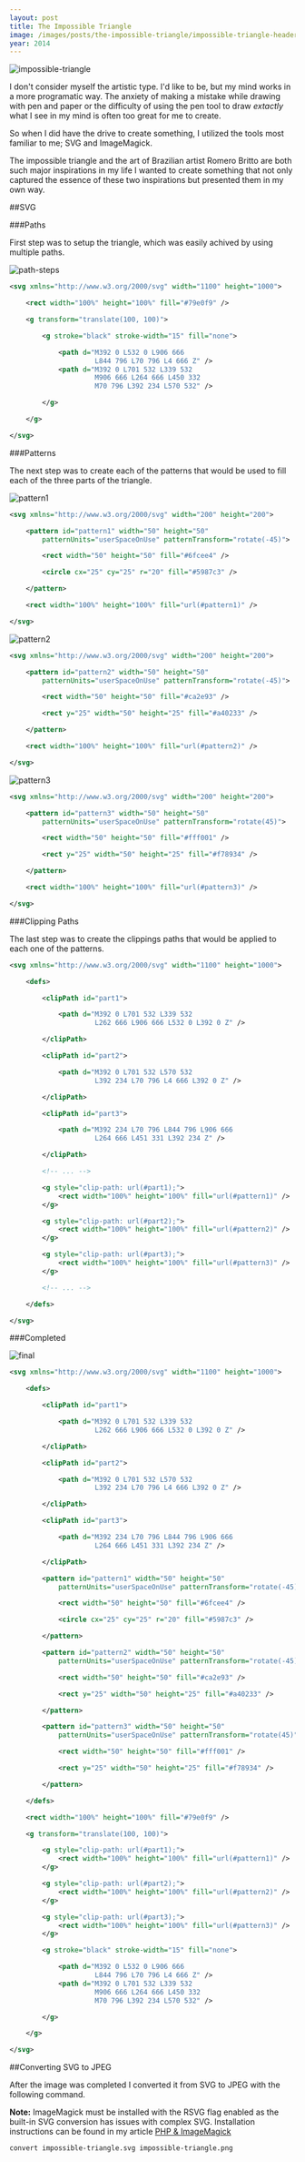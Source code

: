 ```yaml
---
layout: post
title: The Impossible Triangle
image: /images/posts/the-impossible-triangle/impossible-triangle-header.jpg
year: 2014
---
```


![impossible-triangle](/images/posts/the-impossible-triangle/impossible-triangle-header.jpg)

I don't consider myself the artistic type. I'd like to be, but my mind works in a more programatic way. The anxiety of making a mistake while drawing with pen and paper or the difficulty of using the pen tool to draw _extactly_ what I see in my mind is often too great for me to create.

So when I did have the drive to create something, I utilized the tools most familiar to me; SVG and ImageMagick.

The impossible triangle and the art of Brazilian artist Romero Britto are both such major inspirations in my life I wanted to create something that not only captured the essence of these two inspirations but presented them in my own way.

##SVG

###Paths

First step was to setup the triangle, which was easily achived by using multiple paths.

![path-steps](/images/posts/the-impossible-triangle/path-steps.png)

```xml
<svg xmlns="http://www.w3.org/2000/svg" width="1100" height="1000">

	<rect width="100%" height="100%" fill="#79e0f9" />

	<g transform="translate(100, 100)">

		<g stroke="black" stroke-width="15" fill="none">

			<path d="M392 0 L532 0 L906 666
					 L844 796 L70 796 L4 666 Z" />
			<path d="M392 0 L701 532 L339 532
					 M906 666 L264 666 L450 332
					 M70 796 L392 234 L570 532" />

		</g>

	</g>

</svg>
```

###Patterns

The next step was to create each of the patterns that would be used to fill each of the three parts of the triangle.

![pattern1](/images/posts/the-impossible-triangle/pattern1.jpg)

```xml
<svg xmlns="http://www.w3.org/2000/svg" width="200" height="200">

	<pattern id="pattern1" width="50" height="50"
		patternUnits="userSpaceOnUse" patternTransform="rotate(-45)">

		<rect width="50" height="50" fill="#6fcee4" />

		<circle cx="25" cy="25" r="20" fill="#5987c3" />

	</pattern>

	<rect width="100%" height="100%" fill="url(#pattern1)" />

</svg>
```

![pattern2](/images/posts/the-impossible-triangle/pattern2.jpg)

```xml
<svg xmlns="http://www.w3.org/2000/svg" width="200" height="200">

	<pattern id="pattern2" width="50" height="50"
		patternUnits="userSpaceOnUse" patternTransform="rotate(-45)">

		<rect width="50" height="50" fill="#ca2e93" />

		<rect y="25" width="50" height="25" fill="#a40233" />

	</pattern>

	<rect width="100%" height="100%" fill="url(#pattern2)" />

</svg>
```

![pattern3](/images/posts/the-impossible-triangle/pattern3.jpg)

```xml
<svg xmlns="http://www.w3.org/2000/svg" width="200" height="200">

	<pattern id="pattern3" width="50" height="50"
		patternUnits="userSpaceOnUse" patternTransform="rotate(45)">

		<rect width="50" height="50" fill="#fff001" />

		<rect y="25" width="50" height="25" fill="#f78934" />

	</pattern>

	<rect width="100%" height="100%" fill="url(#pattern3)" />

</svg>
```

###Clipping Paths

The last step was to create the clippings paths that would be applied to each one of the patterns.

```xml
<svg xmlns="http://www.w3.org/2000/svg" width="1100" height="1000">

	<defs>

		<clipPath id="part1">

			<path d="M392 0 L701 532 L339 532
					 L262 666 L906 666 L532 0 L392 0 Z" />

		</clipPath>

		<clipPath id="part2">

			<path d="M392 0 L701 532 L570 532
					 L392 234 L70 796 L4 666 L392 0 Z" />

		</clipPath>

		<clipPath id="part3">

			<path d="M392 234 L70 796 L844 796 L906 666
					 L264 666 L451 331 L392 234 Z" />

		</clipPath>

		<!-- ... -->

		<g style="clip-path: url(#part1);">
			<rect width="100%" height="100%" fill="url(#pattern1)" />
		</g>

		<g style="clip-path: url(#part2);">
			<rect width="100%" height="100%" fill="url(#pattern2)" />
		</g>

		<g style="clip-path: url(#part3);">
			<rect width="100%" height="100%" fill="url(#pattern3)" />
		</g>

		<!-- ... -->

	</defs>

</svg>
```

###Completed

![final](/images/posts/the-impossible-triangle/impossible-triangle.jpg)

```xml
<svg xmlns="http://www.w3.org/2000/svg" width="1100" height="1000">

    <defs>

        <clipPath id="part1">

            <path d="M392 0 L701 532 L339 532
                     L262 666 L906 666 L532 0 L392 0 Z" />

        </clipPath>

        <clipPath id="part2">

            <path d="M392 0 L701 532 L570 532
                     L392 234 L70 796 L4 666 L392 0 Z" />

        </clipPath>

        <clipPath id="part3">

            <path d="M392 234 L70 796 L844 796 L906 666
                     L264 666 L451 331 L392 234 Z" />

        </clipPath>

        <pattern id="pattern1" width="50" height="50"
            patternUnits="userSpaceOnUse" patternTransform="rotate(-45)">

            <rect width="50" height="50" fill="#6fcee4" />

            <circle cx="25" cy="25" r="20" fill="#5987c3" />

        </pattern>

        <pattern id="pattern2" width="50" height="50"
            patternUnits="userSpaceOnUse" patternTransform="rotate(-45)">

            <rect width="50" height="50" fill="#ca2e93" />

            <rect y="25" width="50" height="25" fill="#a40233" />

        </pattern>

        <pattern id="pattern3" width="50" height="50"
            patternUnits="userSpaceOnUse" patternTransform="rotate(45)">

            <rect width="50" height="50" fill="#fff001" />

            <rect y="25" width="50" height="25" fill="#f78934" />

        </pattern>

    </defs>

    <rect width="100%" height="100%" fill="#79e0f9" />

    <g transform="translate(100, 100)">

        <g style="clip-path: url(#part1);">
            <rect width="100%" height="100%" fill="url(#pattern1)" />
        </g>

        <g style="clip-path: url(#part2);">
            <rect width="100%" height="100%" fill="url(#pattern2)" />
        </g>

        <g style="clip-path: url(#part3);">
            <rect width="100%" height="100%" fill="url(#pattern3)" />
        </g>

        <g stroke="black" stroke-width="15" fill="none">

            <path d="M392 0 L532 0 L906 666
                     L844 796 L70 796 L4 666 Z" />
            <path d="M392 0 L701 532 L339 532
                     M906 666 L264 666 L450 332
                     M70 796 L392 234 L570 532" />

        </g>

    </g>

</svg>
```

##Converting SVG to JPEG

After the image was completed I converted it from SVG to JPEG with the following command.

**Note:** ImageMagick must be installed with the RSVG flag enabled as the built-in SVG conversion has issues with complex SVG. Installation instructions can be found in my article [PHP & ImageMagick](/articles/php-and-imagemagick/#macports-instructions)

```bash
convert impossible-triangle.svg impossible-triangle.png
```